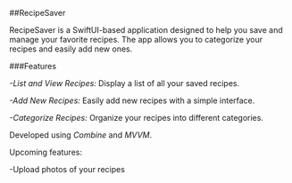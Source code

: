 ##RecipeSaver

RecipeSaver is a SwiftUI-based application designed to help you save and manage your favorite recipes. The app allows you to categorize your recipes and easily add new ones.


###Features

*-List and View Recipes:* Display a list of all your saved recipes.

*-Add New Recipes:* Easily add new recipes with a simple interface.

*-Categorize Recipes:* Organize your recipes into different categories.

Developed using *Combine* and *MVVM*.


Upcoming features:

-Upload photos of your recipes

